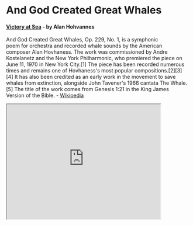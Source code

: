# And God Created Great Whales

#### [Victory at Sea](https://archive.org/details/VictoryAtSeaVolumeI/02_The+Pacific+Boils+Over.mp3) - by Alan Hohvannes

And God Created Great Whales, Op. 229, No. 1, is a symphonic poem for orchestra and recorded whale sounds by the American composer Alan Hovhaness. The work was commissioned by Andre Kostelanetz and the New York Philharmonic, who premiered the piece on June 11, 1970 in New York City.[1] The piece has been recorded numerous times and remains one of Hovhaness's most popular compositions.[2][3][4] It has also been credited as an early work in the movement to save whales from extinction, alongside John Tavener's 1966 cantata The Whale.[5] The title of the work comes from Genesis 1:21 in the King James Version of the Bible. - [Wikipedia](https://en.wikipedia.org/wiki/Songs_of_the_Humpback_Whale_(album))


<iframe width="420" height="315"
src="https://www.youtube.com/embed/SgESUPnCQ5o">
</iframe>